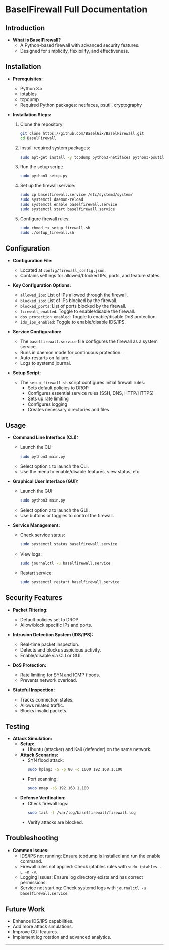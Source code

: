 # BaselFirewall Full Documentation

## Introduction
- **What is BaselFirewall?**
  - A Python-based firewall with advanced security features.
  - Designed for simplicity, flexibility, and effectiveness.

## Installation
- **Prerequisites:**
  - Python 3.x
  - iptables
  - tcpdump
  - Required Python packages: netifaces, psutil, cryptography

- **Installation Steps:**
  1. Clone the repository:
     ```bash
     git clone https://github.com/Basel6ix/BaselFirewall.git
     cd BaselFirewall
     ```
  2. Install required system packages:
     ```bash
     sudo apt-get install -y tcpdump python3-netifaces python3-psutil python3-cryptography
     ```
  3. Run the setup script:
     ```bash
     sudo python3 setup.py
     ```
  4. Set up the firewall service:
     ```bash
     sudo cp baselfirewall.service /etc/systemd/system/
     sudo systemctl daemon-reload
     sudo systemctl enable baselfirewall.service
     sudo systemctl start baselfirewall.service
     ```
  5. Configure firewall rules:
     ```bash
     sudo chmod +x setup_firewall.sh
     sudo ./setup_firewall.sh
     ```

## Configuration
- **Configuration File:**
  - Located at `config/firewall_config.json`.
  - Contains settings for allowed/blocked IPs, ports, and feature states.

- **Key Configuration Options:**
  - `allowed_ips`: List of IPs allowed through the firewall.
  - `blocked_ips`: List of IPs blocked by the firewall.
  - `blocked_ports`: List of ports blocked by the firewall.
  - `firewall_enabled`: Toggle to enable/disable the firewall.
  - `dos_protection_enabled`: Toggle to enable/disable DoS protection.
  - `ids_ips_enabled`: Toggle to enable/disable IDS/IPS.

- **Service Configuration:**
  - The `baselfirewall.service` file configures the firewall as a system service.
  - Runs in daemon mode for continuous protection.
  - Auto-restarts on failure.
  - Logs to systemd journal.

- **Setup Script:**
  - The `setup_firewall.sh` script configures initial firewall rules:
    - Sets default policies to DROP
    - Configures essential service rules (SSH, DNS, HTTP/HTTPS)
    - Sets up rate limiting
    - Configures logging
    - Creates necessary directories and files

## Usage
- **Command Line Interface (CLI):**
  - Launch the CLI:
    ```bash
    sudo python3 main.py
    ```
  - Select option `1` to launch the CLI.
  - Use the menu to enable/disable features, view status, etc.

- **Graphical User Interface (GUI):**
  - Launch the GUI:
    ```bash
    sudo python3 main.py
    ```
  - Select option `2` to launch the GUI.
  - Use buttons or toggles to control the firewall.

- **Service Management:**
  - Check service status:
    ```bash
    sudo systemctl status baselfirewall.service
    ```
  - View logs:
    ```bash
    sudo journalctl -u baselfirewall.service
    ```
  - Restart service:
    ```bash
    sudo systemctl restart baselfirewall.service
    ```

## Security Features
- **Packet Filtering:**
  - Default policies set to DROP.
  - Allow/block specific IPs and ports.

- **Intrusion Detection System (IDS/IPS):**
  - Real-time packet inspection.
  - Detects and blocks suspicious activity.
  - Enable/disable via CLI or GUI.

- **DoS Protection:**
  - Rate limiting for SYN and ICMP floods.
  - Prevents network overload.

- **Stateful Inspection:**
  - Tracks connection states.
  - Allows related traffic.
  - Blocks invalid packets.

## Testing
- **Attack Simulation:**
  - **Setup:**
    - Ubuntu (attacker) and Kali (defender) on the same network.
  - **Attack Scenarios:**
    - SYN flood attack:
      ```bash
      sudo hping3 -S -p 80 -c 1000 192.168.1.100
      ```
    - Port scanning:
      ```bash
      sudo nmap -sS 192.168.1.100
      ```
  - **Defense Verification:**
    - Check firewall logs:
      ```bash
      sudo tail -f /var/log/baselfirewall/firewall.log
      ```
    - Verify attacks are blocked.

## Troubleshooting
- **Common Issues:**
  - IDS/IPS not running: Ensure tcpdump is installed and run the enable command.
  - Firewall rules not applied: Check iptables rules with `sudo iptables -L -n -v`.
  - Logging issues: Ensure log directory exists and has correct permissions.
  - Service not starting: Check systemd logs with `journalctl -u baselfirewall.service`.

## Future Work
- Enhance IDS/IPS capabilities.
- Add more attack simulations.
- Improve GUI features.
- Implement log rotation and advanced analytics.

--- 